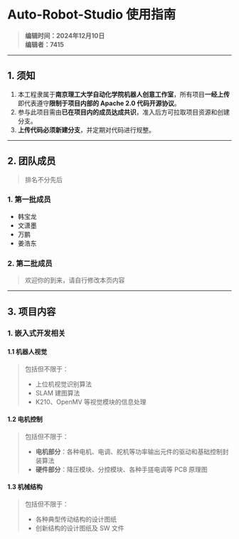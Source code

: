 <!--
 * @Author: Wan Peng 102275086+HTMDJT@users.noreply.github.com
 * @Date: 2024-12-10 12:07:43
 * @LastEditors: Wan Peng 102275086+HTMDJT@users.noreply.github.com
 * @LastEditTime: 2024-12-10 14:03:05
 * @FilePath: \Auto-Robot-Studio\README.md
 * @Description: 这是默认设置,请设置`customMade`, 打开koroFileHeader查看配置 进行设置: https://github.com/OBKoro1/koro1FileHeader/wiki/%E9%85%8D%E7%BD%AE
-->
<!-- markdownlint-disable MD032 -->
<!-- markdownlint-disable MD022 -->
# **Auto-Robot-Studio 使用指南**  
> **编辑时间：2024年12月10日**  
> **编辑者：7415**  

---

## **1. 须知**  
1. 本工程隶属于**南京理工大学自动化学院机器人创意工作室**，所有项目**一经上传**即代表遵守**限制于项目内部的 Apache 2.0 代码开源协议**。  
2. 参与此项目需由**已在项目内的成员达成共识**，准入后方可拉取项目资源和创建分支。  
3. **上传代码必须新建分支**，并定期对代码进行规整。  

---

## **2. 团队成员**  
> 排名不分先后  

### **1. 第一批成员**  
- 韩宝龙  
- 文潇墨  
- 万鹏  
- 姜浩东

### **2. 第二批成员**  
> 欢迎你的到来，请自行修改本页内容  

---

## **3. 项目内容**  

### **1. 嵌入式开发相关**  

#### **1.1 机器人视觉**  
> 包括但不限于：  
> - 上位机视觉识别算法  
> - SLAM 建图算法  
> - K210、OpenMV 等视觉模块的信息处理  

#### **1.2 电机控制**  
> 包括但不限于：  
> - **电机部分**：各种电机、电调、舵机等功率输出元件的驱动和基础控制封装算法  
> - **硬件部分**：降压模块、分控模块、各种手搓电调等 PCB 原理图  

#### **1.3 机械结构**  
> 包括但不限于：  
> - 各种典型传动结构的设计图纸  
> - 创新结构的设计图纸及 SW 文件  
